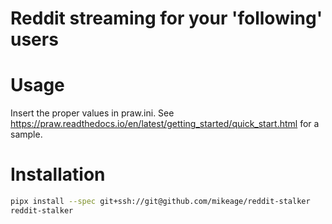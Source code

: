 # Reddit streaming for your 'following' users

# Usage

Insert the proper values in praw.ini. See https://praw.readthedocs.io/en/latest/getting_started/quick_start.html for a sample.

# Installation
```bash
pipx install --spec git+ssh://git@github.com/mikeage/reddit-stalker
reddit-stalker
```
